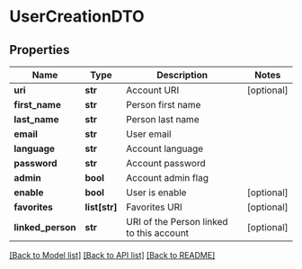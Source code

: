 # UserCreationDTO

## Properties
Name | Type | Description | Notes
------------ | ------------- | ------------- | -------------
**uri** | **str** | Account URI | [optional] 
**first_name** | **str** | Person first name | 
**last_name** | **str** | Person last name | 
**email** | **str** | User email | 
**language** | **str** | Account language | 
**password** | **str** | Account password | 
**admin** | **bool** | Account admin flag | 
**enable** | **bool** | User is enable | [optional] 
**favorites** | **list[str]** | Favorites URI | [optional] 
**linked_person** | **str** | URI of the Person linked to this account | [optional] 

[[Back to Model list]](../README.md#documentation-for-models) [[Back to API list]](../README.md#documentation-for-api-endpoints) [[Back to README]](../README.md)

